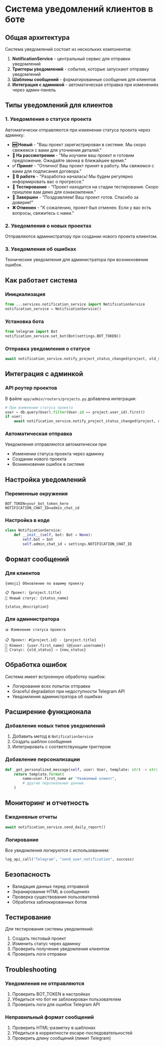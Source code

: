 # Система уведомлений клиентов в боте

## Общая архитектура

Система уведомлений состоит из нескольких компонентов:

1. **NotificationService** - центральный сервис для отправки уведомлений
2. **Триггеры уведомлений** - события, которые запускают отправку уведомлений
3. **Шаблоны сообщений** - форматированные сообщения для клиентов
4. **Интеграция с админкой** - автоматическая отправка при изменениях через админ-панель

## Типы уведомлений для клиентов

### 1. Уведомления о статусе проекта
Автоматически отправляются при изменении статуса проекта через админку:

- **🆕 Новый** - "Ваш проект зарегистрирован в системе. Мы скоро свяжемся с вами для уточнения деталей."
- **👀 На рассмотрении** - "Мы изучаем ваш проект и готовим предложение. Ожидайте звонка в ближайшее время."
- **✅ Принят** - "Отлично! Ваш проект принят в работу. Мы свяжемся с вами для подписания договора."
- **🔄 В работе** - "Разработка началась! Мы будем регулярно информировать вас о прогрессе."
- **🧪 Тестирование** - "Проект находится на стадии тестирования. Скоро пришлем вам демо для ознакомления."
- **🎉 Завершен** - "Поздравляем! Ваш проект готов. Спасибо за доверие!"
- **❌ Отменен** - "К сожалению, проект был отменен. Если у вас есть вопросы, свяжитесь с нами."

### 2. Уведомления о новых проектах
Отправляются администратору при создании нового проекта клиентом.

### 3. Уведомления об ошибках
Технические уведомления для администратора при возникновении ошибок.

## Как работает система

### Инициализация
```python
from ...services.notification_service import NotificationService
notification_service = NotificationService()
```

### Установка бота
```python
from telegram import Bot
notification_service.set_bot(Bot(settings.BOT_TOKEN))
```

### Отправка уведомления о статусе
```python
await notification_service.notify_project_status_changed(project, old_status, user)
```

## Интеграция с админкой

### API роутер проектов
В файле `app/admin/routers/projects.py` добавлена интеграция:

```python
# При изменении статуса проекта
user = db.query(User).filter(User.id == project.user_id).first()
if user:
    await notification_service.notify_project_status_changed(project, old_status, user)
```

### Автоматическая отправка
Уведомления отправляются автоматически при:
- Изменении статуса проекта через админку
- Создании нового проекта
- Возникновении ошибок в системе

## Настройка уведомлений

### Переменные окружения
```env
BOT_TOKEN=your_bot_token_here
NOTIFICATION_CHAT_ID=admin_chat_id
```

### Настройка в коде
```python
class NotificationService:
    def __init__(self, bot: Bot = None):
        self.bot = bot
        self.admin_chat_id = settings.NOTIFICATION_CHAT_ID
```

## Формат сообщений

### Для клиентов
```
{emoji} Обновление по вашему проекту

📋 Проект: {project.title}
🔄 Новый статус: {status_name}

{status_description}
```

### Для администратора
```
📊 Изменение статуса проекта

📋 Проект: #{project.id} - {project.title}
👤 Клиент: {user.first_name} (@{user.username})
🔄 Статус: {old_status} → {new_status}
```

## Обработка ошибок

Система имеет встроенную обработку ошибок:
- Логирование всех попыток отправки
- Graceful degradation при недоступности Telegram API
- Уведомления администратора об ошибках

## Расширение функционала

### Добавление новых типов уведомлений
1. Добавить метод в `NotificationService`
2. Создать шаблон сообщения
3. Интегрировать с соответствующим триггером

### Добавление персонализации
```python
def _get_personalized_message(self, user: User, template: str) -> str:
    return template.format(
        name=user.first_name or "Уважаемый клиент",
        # другие персональные данные
    )
```

## Мониторинг и отчетность

### Ежедневные отчеты
```python
await notification_service.send_daily_report()
```

### Логирование
Все уведомления логируются с использованием:
```python
log_api_call("Telegram", "send_user_notification", success)
```

## Безопасность

- Валидация данных перед отправкой
- Экранирование HTML в сообщениях
- Проверка существования пользователей
- Обработка заблокированных ботов

## Тестирование

Для тестирования системы уведомлений:
1. Создать тестовый проект
2. Изменить статус через админку
3. Проверить получение уведомления клиентом
4. Проверить логи отправки

## Troubleshooting

### Уведомления не отправляются
1. Проверить BOT_TOKEN в настройках
2. Убедиться что бот не заблокирован пользователем
3. Проверить логи для ошибок Telegram API

### Неправильный формат сообщений
1. Проверить HTML-разметку в шаблонах
2. Убедиться в корректности escape-последовательностей
3. Проверить длину сообщений (лимит Telegram)
